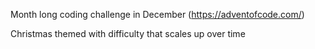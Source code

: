 Month long coding challenge in December (https://adventofcode.com/)

Christmas themed with difficulty that scales up over time
